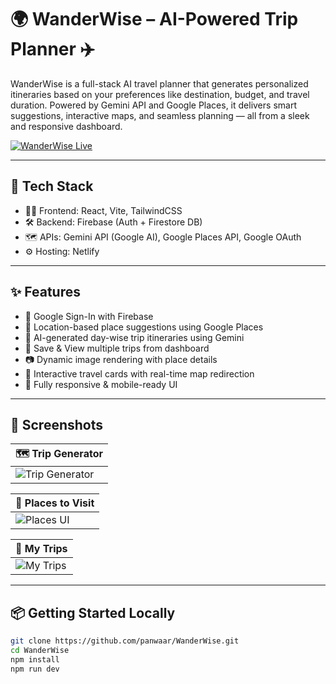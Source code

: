 # 🌍 WanderWise – AI-Powered Trip Planner ✈️

WanderWise is a full-stack AI travel planner that generates personalized itineraries based on your preferences like destination, budget, and travel duration. Powered by Gemini API and Google Places, it delivers smart suggestions, interactive maps, and seamless planning — all from a sleek and responsive dashboard.

[![WanderWise Live](https://img.shields.io/badge/Live-WanderWise-blue?style=for-the-badge&logo=netlify)](https://wanderwise1.netlify.app/)

---

## 🚀 Tech Stack

- 🧑‍🎨 Frontend: React, Vite, TailwindCSS
- 🛠️ Backend: Firebase (Auth + Firestore DB)
- 🗺️ APIs: Gemini API (Google AI), Google Places API, Google OAuth
- ⚙️ Hosting: Netlify

---

## ✨ Features

- 🔐 Google Sign-In with Firebase
- 📍 Location-based place suggestions using Google Places
- 🧠 AI-generated day-wise trip itineraries using Gemini
- 📅 Save & View multiple trips from dashboard
- 📷 Dynamic image rendering with place details
- 🎯 Interactive travel cards with real-time map redirection
- 📱 Fully responsive & mobile-ready UI

---

## 📸 Screenshots

| 🗺️ Trip Generator |
|------------------|
| ![Trip Generator](https://github.com/user-attachments/assets/sample-trip-gen-ui) |

| 📍 Places to Visit |
|-------------------|
| ![Places UI](https://github.com/user-attachments/assets/sample-places-ui) |

| 🧳 My Trips |
|------------|
| ![My Trips](https://github.com/user-attachments/assets/sample-mytrips-ui) |

---

## 📦 Getting Started Locally

```bash
git clone https://github.com/panwaar/WanderWise.git
cd WanderWise
npm install
npm run dev
